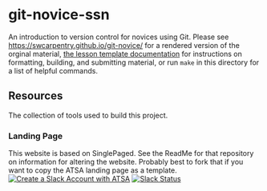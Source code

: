git-novice-ssn
==========

An introduction to version control for novices using Git. Please see <https://swcarpentry.github.io/git-novice/> for a rendered version of the orginal material, [the lesson template documentation](https://swcarpentry.github.io/git-novice/lesson-example) for instructions on formatting, building, and submitting material, or run `make` in this directory for a list of helpful commands.

## Resources

The collection of tools used to build this project.

### Landing Page

This website is based on SinglePaged. See the ReadMe for that repository on information for altering the website. Probably best to fork that if you want to copy the ATSA landing page as a template.[![Create a Slack Account with ATSA](https://img.shields.io/badge/Create_Slack_Account-The_Carpentries-071159.svg)](https://swc-slack-invite.herokuapp.com/) 
 [![Slack Status](https://img.shields.io/badge/Slack_Channel-swc--git-E01563.svg)](https://swcarpentry.slack.com/messages/C91JS49HD) 
